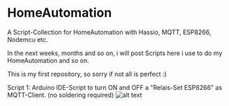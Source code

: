 # HomeAutomation
A Script-Collection for HomeAutomation with Hassio, MQTT, ESP8266, Nodemcu etc.


In the next weeks, months and so on, i will post Scripts here i use to do my HomeAutomation and so on.

This is my first repository, so sorry if not all is perfect :)

Script 1: Arduino IDE-Script to turn ON and OFF a "Relais-Set ESP8266" as MQTT-Client. (no soldering required)
![alt text](https://ae01.alicdn.com/kf/HTB1I8deby6guuRjy0Fmq6y0DXXaR/ESP8266-5-v-WiFi-relais-modul-Dinge-smart-home-fernbedienung-schalter-telefon-APP.jpg_640x640.jpg)
